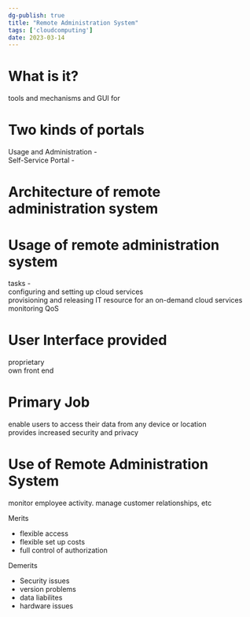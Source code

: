 ```yaml
---  
dg-publish: true  
title: "Remote Administration System"  
tags: ['cloudcomputing']  
date: 2023-03-14  
---  
```

  
# What is it?   
tools and mechanisms and GUI for   
  
# Two kinds of portals  
Usage and Administration -   
Self-Service Portal -   
  
# Architecture of remote  administration system   
  
# Usage of remote administration system   
tasks -  
configuring and setting up cloud services  
provisioning and releasing IT resource for an on-demand cloud services   
monitoring QoS  
  
  
# User Interface provided   
proprietary  
own front end  
  
# Primary Job   
enable users to access their data from any device or location  
provides increased security and privacy    
  
# Use of Remote Administration System   
monitor employee activity. manage customer relationships, etc  
  
  
Merits   
- flexible access   
- flexible set up costs  
- full control of authorization  
  
Demerits   
- Security issues  
- version problems  
- data liabilites  
- hardware issues 